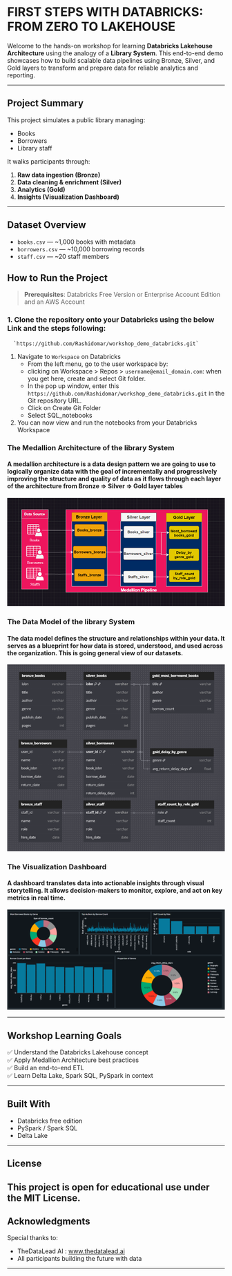 # FIRST STEPS WITH DATABRICKS: FROM ZERO TO LAKEHOUSE 

Welcome to the hands-on workshop for learning **Databricks Lakehouse Architecture** using the analogy of a **Library System**. This end-to-end demo showcases how to build scalable data pipelines using Bronze, Silver, and Gold layers to transform and prepare data for reliable analytics and reporting.

---

## Project Summary

This project simulates a public library managing:
- Books
- Borrowers
- Library staff

It walks participants through:
1. **Raw data ingestion (Bronze)**
2. **Data cleaning & enrichment (Silver)**
3. **Analytics (Gold)**
4. **Insights (Visualization Dashboard)**

---

## Dataset Overview

- `books.csv` — ~1,000 books with metadata
- `borrowers.csv` — ~10,000 borrowing records
- `staff.csv` — ~20 staff members


## How to Run the Project

> **Prerequisites**: Databricks Free Version or Enterprise Account Edition and an AWS Account

### 1. Clone the repository onto your Databricks using the below Link and the steps following: 

      `https://github.com/Rashidomar/workshop_demo_databricks.git`   

   1. Navigate to  `Workspace` on Databricks
       - From the left menu, go to the user workspace by:  
       - clicking on Workspace > Repos > `username@email_domain.com`: when you get here, create and select Git folder.
       - In the pop up window, enter this  `https://github.com/Rashidomar/workshop_demo_databricks.git` in the Git repository URL.
       - Click on Create Git Folder
       - Select SQL_notebooks
   3. You can now view and run the notebooks from your Databricks Workspace

### The Medallion Architecture of the library System
#### A medallion architecture is a data design pattern we are going to use to logically organize data with the goal of incrementally and progressively improving the structure and quality of data as it flows through each layer of the architecture from **Bronze ⇒ Silver ⇒ Gold layer tables**
![screenshot](images/Medal.png)


### The Data Model of the library System
#### The data model defines the structure and relationships within your data. It serves as a blueprint for how data is stored, understood, and used across the organization. This is going general view of our datasets.

![screenshot](images/model.png)


### The Visualization Dashboard
#### A dashboard translates data into actionable insights through visual storytelling. It allows decision-makers to monitor, explore, and act on key metrics in real time.

![screenshot](images/Dash.png)

---

## Workshop Learning Goals

✅ Understand the Databricks Lakehouse concept  
✅ Apply Medallion Architecture best practices  
✅ Build an end-to-end ETL   
✅ Learn Delta Lake, Spark SQL, PySpark in context  

---

## Built With

- Databricks free edition
- PySpark / Spark SQL
- Delta Lake
---

## License

This project is open for educational use under the MIT License.
---

## Acknowledgments

Special thanks to:
- TheDataLead AI : www.thedatalead.ai
- All participants building the future with data
---

